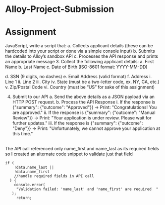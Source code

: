 # Alloy-Project-Submission

# Assignment

JavaScript, write a script that:
a. Collects applicant details (these can be hardcoded into your script or done
via a simple console input)
b. Submits the details to Alloy’s sandbox API
c. Processes the API response and prints an appropriate message 3. Collect the following applicant details:
a. First Name
b. Last Name
c. Date of Birth (ISO-8601 format: YYYY-MM-DD)

d. SSN (9 digits, no dashes)
e. Email Address (valid format)
f. Address
i. Line 1
ii. Line 2
iii. City
iv. State (must be a two-letter code, ex. NY, CA, etc.)
v. Zip/Postal Code
vi. Country (must be “US” for sake of this assignment)

4. Submit to our API
   a. Send the above details as a JSON payload via an HTTP POST request.
   b. Process the API Response
   i. If the response is {"summary": {"outcome": "Approved"}}
   → Print: "Congratulations! You are approved."
   ii. If the response is {"summary": {"outcome": "Manual
   Review"}} → Print: "Your application is under review. Please wait
   for further updates."
   iii. If the response is {"summary": {"outcome": "Deny"}} →
   Print: "Unfortunately, we cannot approve your application at this
   time."

</br>
The API call referenced only name_first and name_last as its required fields so I created an alternate code snippet to validate just that field 
</br>

```
if (
    !data.name_last ||
    !data.name_first
    //handle required fields in API call
  ) {
    console.error(
     "Validation failed: 'name_last' and 'name_first' are required  "
   );
     return;
```
